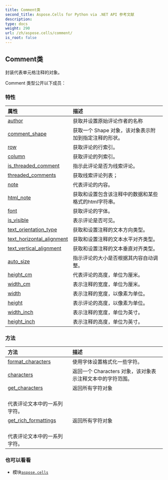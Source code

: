 ```yaml
---
title: Comment类
second_title: Aspose.Cells for Python via .NET API 参考文献
description:
type: docs
weight: 290
url: /zh/aspose.cells/comment/
is_root: false
---
```

## Comment类
封装代表单元格注释的对象。



Comment 类型公开以下成员：

### 特性
|属性|描述|
| :- | :- |
| [author](/cells/python-net/zh/aspose.cells/comment/author) |获取并设置原始评论作者的名称|
| [comment_shape](/cells/python-net/zh/aspose.cells/comment/comment_shape) |获取一个 Shape 对象，该对象表示附加到指定注释的形状。|
| [row](/cells/python-net/zh/aspose.cells/comment/row) |获取评论的行索引。|
| [column](/cells/python-net/zh/aspose.cells/comment/column) |获取评论的列索引。|
| [is_threaded_comment](/cells/python-net/zh/aspose.cells/comment/is_threaded_comment) |指示此评论是否为线索评论。|
| [threaded_comments](/cells/python-net/zh/aspose.cells/comment/threaded_comments) |获取线索评论列表；|
| [note](/cells/python-net/zh/aspose.cells/comment/note) |代表评论的内容。|
| [html_note](/cells/python-net/zh/aspose.cells/comment/html_note) |获取和设置包含该注释中的数据和某些格式的html字符串。|
| [font](/cells/python-net/zh/aspose.cells/comment/font) |获取评论的字体。|
| [is_visible](/cells/python-net/zh/aspose.cells/comment/is_visible) |表示评论是否可见。|
| [text_orientation_type](/cells/python-net/zh/aspose.cells/comment/text_orientation_type) |获取和设置注释的文本方向类型。|
| [text_horizontal_alignment](/cells/python-net/zh/aspose.cells/comment/text_horizontal_alignment) |获取和设置注释的文本水平对齐类型。|
| [text_vertical_alignment](/cells/python-net/zh/aspose.cells/comment/text_vertical_alignment) |获取和设置注释的文本垂直对齐类型。|
| [auto_size](/cells/python-net/zh/aspose.cells/comment/auto_size) |指示评论的大小是否根据其内容自动调整。|
| [height_cm](/cells/python-net/zh/aspose.cells/comment/height_cm) |代表评论的高度，单位为厘米。|
| [width_cm](/cells/python-net/zh/aspose.cells/comment/width_cm) |表示注释的宽度，单位为厘米。|
| [width](/cells/python-net/zh/aspose.cells/comment/width) |表示注释的宽度，以像素为单位。|
| [height](/cells/python-net/zh/aspose.cells/comment/height) |表示评论的高度，以像素为单位。|
| [width_inch](/cells/python-net/zh/aspose.cells/comment/width_inch) |表示注释的宽度，单位为英寸。|
| [height_inch](/cells/python-net/zh/aspose.cells/comment/height_inch) |表示注释的高度，单位为英寸。|


### 方法
|方法|描述|
| :- | :- |
| [format_characters](/cells/python-net/zh/aspose.cells/comment/format_characters/#int-int-aspose.cells.Font-aspose.cells.StyleFlag) |使用字体设置格式化一些字符。|
| [characters](/cells/python-net/zh/aspose.cells/comment/characters/#int-int) |返回一个 Characters 对象，该对象表示注释文本中的字符范围。|
| [get_characters](/cells/python-net/zh/aspose.cells/comment/get_characters/#) |返回所有字符对象<br/>代表评论文本中的一系列字符。|
| [get_rich_formattings](/cells/python-net/zh/aspose.cells/comment/get_rich_formattings/#) |返回所有字符对象<br/>代表评论文本中的一系列字符。|



### 也可以看看
* 模块[`aspose.cells`](..)
